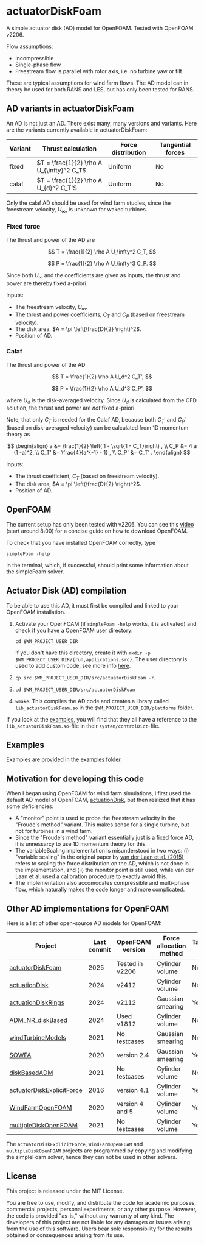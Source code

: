 # actuatorDiskFoam

A simple actuator disk (AD) model for OpenFOAM. Tested with OpenFOAM v2206.

Flow assumptions:
- Incompressible
- Single-phase flow
- Freestream flow is parallel with rotor axis, i.e. no turbine yaw or tilt

These are typical assumptions for wind farm flows. The AD model can in theory be used for both RANS and LES, but has only been tested for RANS.


## AD variants in actuatorDiskFoam

An AD is not just an AD. There exist many, many versions and variants. Here are the variants currently available in actuatorDiskFoam:

| Variant            | Thrust calculation            | Force distribution | Tangential forces |
|--------------------|------------------------------|------------------------|-------------|
| fixed   | $T = \frac{1}{2} \rho A U_{\infty}^2 C_T$ | Uniform           | No |
| calaf   | $T = \frac{1}{2} \rho A U_{d}^2 C_T'$ | Uniform           | No |

Only the calaf AD should be used for wind farm studies, since the freestream velocity, $U_\infty$, is unknown for waked turbines.

### Fixed force

The thrust and power of the AD are

$$
T = \frac{1}{2} \rho A U_\infty^2 C_T,
$$

$$
P = \frac{1}{2} \rho A U_\infty^3 C_P.
$$

Since both $U_\infty$ and the coefficients are given as inputs, the thrust and power are thereby fixed a-priori.

Inputs:
- The freestream velocity, $U_\infty$.
- The thrust and power coefficients, $C_T$ and $C_P$ (based on freestream velocity).
- The disk area, $A = \pi \left(\frac{D}{2} \right)^2$.
- Position of AD.


### Calaf

The thrust and power of the AD

$$
T = \frac{1}{2} \rho A U_d^2 C_T',
$$

$$
P = \frac{1}{2} \rho A U_d^3 C_P',
$$

where $U_d$ is the disk-averaged velocity. Since $U_d$ is calculated from the CFD solution, the thrust and power are *not* fixed a-priori.

Note, that only $C_T$ is needed for the Calaf AD, because both $C_T'$ and $C_P'$ (based on disk-averaged velocity) can be calculated from 1D momentum theory as

$$
\begin{align}
    a &= \frac{1}{2} \left( 1 - \sqrt{1 - C_T}\right)
     , \\
    C_P &= 4 a (1 -a)^2, \\
    C_T' &= \frac{4}{a^{-1} - 1} , \\
    C_P' &= C_T' .
\end{align}
$$

Inputs:
- The thrust coefficient, $C_T$ (based on freestream velocity).
- The disk area, $A = \pi \left(\frac{D}{2} \right)^2$.
- Position of AD.


## OpenFOAM

The current setup has only been tested with v2206. You can see this [video](https://www.youtube.com/watch?v=CeEJS1eT9NE&t=477s) (start around 8:00) for a concise guide on how to download OpenFOAM.

To check that you have installed OpenFOAM correctly, type

```
simpleFoam -help
```

in the terminal, which, if successful, should print some information about the simpleFoam solver.

## Actuator Disk (AD) compilation

To be able to use this AD, it must first be compiled and linked to your OpenFOAM installation.

1. Activate your OpenFOAM (if `simpleFoam -help` works, it is activated) and check if you have a OpenFOAM user directory:

   `cd $WM_PROJECT_USER_DIR`

    If you don't have this directory, create it with `mkdir -p $WM_PROJECT_USER_DIR/{run,applications,src}`. The user directory is used to add custom code, see more info [here](https://www.tfd.chalmers.se/~hani/kurser/OS_CFD_2022/lectureNotes/01_initialPreparations.pdf).


2. `cp src $WM_PROJECT_USER_DIR/src/actuatorDiskFoam -r`.
3. `cd $WM_PROJECT_USER_DIR/src/actuatorDiskFoam`
4. `wmake`. This compiles the AD code and creates a library called `lib_actuatorDiskFoam.so` in the `$WM_PROJECT_USER_DIR/platforms` folder.

If you look at the [examples](https://github.com/mchba/actuatorDiskFoam/tree/main/examples), you will find that they all have a reference to the `lib_actuatorDiskFoam.so`-file in their `system/controlDict`-file.

## Examples

Examples are provided in the [examples folder](https://github.com/mchba/actuatorDiskFoam/tree/main/examples).

## Motivation for developing this code

When I began using OpenFOAM for wind farm simulations, I first used the default AD model of OpenFOAM, [actuationDisk](https://doc.openfoam.com/2312/tools/processing/numerics/fvoptions/sources/rtm/actuationDisk/), but then realized that it has some deficiencies:
- A "monitor" point is used to probe the freestream velocity in the "Froude's method" variant. This makes sense for a single turbine, but not for turbines in a wind farm.
- Since the "Froude's method" variant essentially just is a fixed force AD, it is unnessarcy to use 1D momentum theory for this.
- The variableScaling implementation is misunderstood in two ways: (i) "variable scaling" in the original paper by [van der Laan et al. (2015)](https://doi.org/10.1002/we.1816)  refers to scaling the force distribution on the AD, which is not done in the implementation, and (ii) the monitor point is still used, while van der Laan et al. used a calibration procedure to exactly avoid this.
- The implementation also accomodates compressible and multi-phase flow, which naturally makes the code longer and more complicated.

## Other AD implementations for OpenFOAM

Here is a list of other open-source AD models for OpenFOAM:

| Project            | Last commit | OpenFOAM version            | Force allocation method | Tangential forces |
|--------------------|--------------------|------------------------------|------------------------|-------------|
| [actuatorDiskFoam](https://github.com/mchba/actuatorDiskFoam)   | 2025 | Tested in v2206 | Cylinder volume           | No |
| [actuationDisk](https://doc.openfoam.com/2312/tools/processing/numerics/fvoptions/sources/rtm/actuationDisk/)     | 2024 | v2412 | Cylinder volume           | No |
| [actuationDiskRings](https://github.com/jteich99/actuationDiskRings/tree/main)    | 2024 | v2112 | Gaussian smearing           | Yes  |
| [ADM_NR_diskBased](https://github.com/AUfluids/k-epsilon-Sk/tree/main/ADM_NR_diskBased)  |  2024 | Used v1812 | Cylinder volume           | No  |
| [windTurbineModels](https://github.com/asimonder/windTurbineModels/tree/main)   | 2021  | No testcases | Gaussian smearing           | No  |
| [SOWFA](https://github.com/NREL/SOWFA/tree/master)   | 2020 | version 2.4 | Gaussian smearing           | Yes  |
| [diskBasedADM](https://github.com/DriesAllaerts/SOWFA-6/tree/f/customADM/src/fvOptions/sources/diskBasedADM)    | 2021 | No testcases | Cylinder volume           | No  |
| [actuatorDiskExplicitForce](https://github.com/Adellbengbeng/actuatorDiskExplicitForce/tree/master)   | 2016 | version 4.1 | Cylinder volume           | Yes  |
| [WindFarmOpenFOAM](https://github.com/IamMarkRichmond/WindFarmOpenFOAM)    | 2020 | version 4 and 5 | Cylinder volume           | Yes  |
| [multipleDiskOpenFOAM](https://github.com/EdgarAMO/multipleDiskSimpleFoam)    | 2021 | No testcases | Cylinder volume           | Yes  |




The `actuatorDiskExplicitForce`, `WindFarmOpenFOAM` and `multipleDiskOpenFOAM` projects are programmed by copying and modifying the simpleFoam solver, hence they can not be used in other solvers.


## License

This project is released under the MIT License.

You are free to use, modify, and distribute the code for academic purposes, commercial projects, personal experiments, or any other purpose. However, the code is provided "as-is," without any warranty of any kind. The developers of this project are not liable for any damages or issues arising from the use of this software. Users bear sole responsibility for the results obtained or consequences arising from its use.


